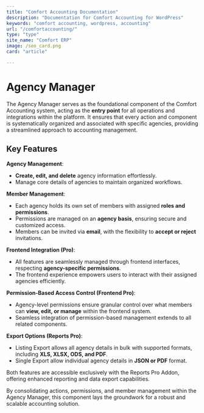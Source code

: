 ```yaml
---
title: "Comfort Accounting Documentation"
description: "Documentation for Comfort Accounting for WordPress"
keywords: "comfort accounting, wordpress, accounting"
url: "/comfortaccounting/"
type: "type"
site_name: "Comfort ERP"
image: /seo_card.png
card: "article"

---
```


# Agency Manager

The Agency Manager serves as the foundational component of the Comfort Accounting system, acting as the **entry point** for all operations and integrations within the platform. It ensures that every action and component is systematically organized and associated with specific agencies, providing a streamlined approach to accounting management.

## Key Features ##

**Agency Management**:
+ **Create, edit, and delete** agency information effortlessly.
+ Manage core details of agencies to maintain organized workflows.

**Member Management**:
+ Each agency holds its own set of members with assigned **roles and permissions**.
+ Permissions are managed on an **agency basis**, ensuring secure and customized access.
+ Members can be invited via **email**, with the flexibility to **accept or reject** invitations.

**Frontend Integration (Pro)**:
+ All features are seamlessly managed through frontend interfaces, respecting **agency-specific permissions**.
+ The frontend experience empowers users to interact with their assigned agencies efficiently.

**Permission-Based Access Control (Frontend Pro)**:
+ Agency-level permissions ensure granular control over what members can **view, edit, or manage** within the frontend system.
+ Seamless integration of permission-based management extends to all related components.

**Export Options (Reports Pro)**:
+ Listing Export allows all agency details in bulk with supported formats, including **XLS, XLSX, ODS, and PDF**.
+ Single Export allow individual agency details in **JSON or PDF** format.

Both features are accessible exclusively with the Reports Pro Addon, offering enhanced reporting and data export capabilities.

By consolidating actions, permissions, and member management within the Agency Manager, this component lays the groundwork for a robust and scalable accounting solution.


